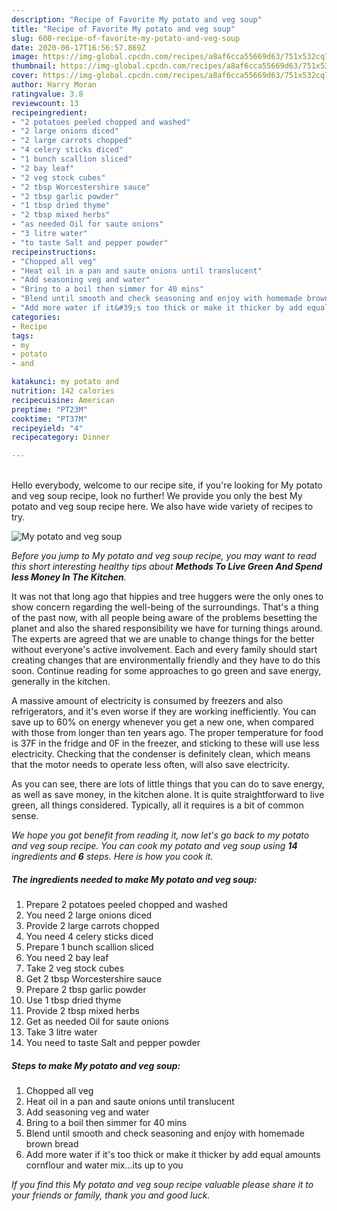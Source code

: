 ```yaml
---
description: "Recipe of Favorite My potato and veg soup"
title: "Recipe of Favorite My potato and veg soup"
slug: 608-recipe-of-favorite-my-potato-and-veg-soup
date: 2020-06-17T16:56:57.869Z
image: https://img-global.cpcdn.com/recipes/a8af6cca55669d63/751x532cq70/my-potato-and-veg-soup-recipe-main-photo.jpg
thumbnail: https://img-global.cpcdn.com/recipes/a8af6cca55669d63/751x532cq70/my-potato-and-veg-soup-recipe-main-photo.jpg
cover: https://img-global.cpcdn.com/recipes/a8af6cca55669d63/751x532cq70/my-potato-and-veg-soup-recipe-main-photo.jpg
author: Harry Moran
ratingvalue: 3.8
reviewcount: 13
recipeingredient:
- "2 potatoes peeled chopped and washed"
- "2 large onions diced"
- "2 large carrots chopped"
- "4 celery sticks diced"
- "1 bunch scallion sliced"
- "2 bay leaf"
- "2 veg stock cubes"
- "2 tbsp Worcestershire sauce"
- "2 tbsp garlic powder"
- "1 tbsp dried thyme"
- "2 tbsp mixed herbs"
- "as needed Oil for saute onions"
- "3 litre water"
- "to taste Salt and pepper powder"
recipeinstructions:
- "Chopped all veg"
- "Heat oil in a pan and saute onions until translucent"
- "Add seasoning veg and water"
- "Bring to a boil then simmer for 40 mins"
- "Blend until smooth and check seasoning and enjoy with homemade brown bread"
- "Add more water if it&#39;s too thick or make it thicker by add equal amounts cornflour and water mix...its up to you"
categories:
- Recipe
tags:
- my
- potato
- and

katakunci: my potato and 
nutrition: 142 calories
recipecuisine: American
preptime: "PT23M"
cooktime: "PT37M"
recipeyield: "4"
recipecategory: Dinner

---
```

<br>
Hello everybody, welcome to our recipe site, if you're looking for My potato and veg soup recipe, look no further! We provide you only the best My potato and veg soup recipe here. We also have wide variety of recipes to try.
<br>


![My potato and veg soup](https://img-global.cpcdn.com/recipes/a8af6cca55669d63/751x532cq70/my-potato-and-veg-soup-recipe-main-photo.jpg)

<i>Before you jump to My potato and veg soup recipe, you may want to read this short interesting healthy tips about 
<strong>Methods To Live Green And Spend less Money In The Kitchen</strong>.</i>
</br>

It was not that long ago that hippies and tree huggers were the only ones to show concern regarding the well-being of the surroundings. That's a thing of the past now, with all people being aware of the problems besetting the planet and also the shared responsibility we have for turning things around. The experts are agreed that we are unable to change things for the better without everyone's active involvement. Each and every family should start creating changes that are environmentally friendly and they have to do this soon. Continue reading for some approaches to go green and save energy, generally in the kitchen.

A massive amount of electricity is consumed by freezers and also refrigerators, and it's even worse if they are working inefficiently. You can save up to 60% on energy whenever you get a new one, when compared with those from longer than ten years ago. The proper temperature for food is 37F in the fridge and 0F in the freezer, and sticking to these will use less electricity. Checking that the condenser is definitely clean, which means that the motor needs to operate less often, will also save electricity.

As you can see, there are lots of little things that you can do to save energy, as well as save money, in the kitchen alone. It is quite straightforward to live green, all things considered. Typically, all it requires is a bit of common sense.


<i>We hope you got benefit from reading it, now let's go back to my potato and veg soup recipe. You can cook my potato and veg soup using <strong>14</strong> ingredients and <strong>6</strong> steps. Here is how you cook it.
</i>

##### The ingredients needed to make My potato and veg soup:

1. Prepare 2 potatoes peeled chopped and washed
1. You need 2 large onions diced
1. Provide 2 large carrots chopped
1. You need 4 celery sticks diced
1. Prepare 1 bunch scallion sliced
1. You need 2 bay leaf
1. Take 2 veg stock cubes
1. Get 2 tbsp Worcestershire sauce
1. Prepare 2 tbsp garlic powder
1. Use 1 tbsp dried thyme
1. Provide 2 tbsp mixed herbs
1. Get as needed Oil for saute onions
1. Take 3 litre water
1. You need to taste Salt and pepper powder


##### Steps to make My potato and veg soup:

1. Chopped all veg
1. Heat oil in a pan and saute onions until translucent
1. Add seasoning veg and water
1. Bring to a boil then simmer for 40 mins
1. Blend until smooth and check seasoning and enjoy with homemade brown bread
1. Add more water if it&#39;s too thick or make it thicker by add equal amounts cornflour and water mix...its up to you


<i>If you find this My potato and veg soup recipe valuable please share it to your friends or family, thank you and good luck.</i>
